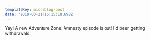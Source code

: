 ```yaml
---
templateKey: microblog-post
date: '2019-03-21T16:15:18.698Z'
---
```


Yay! A new Adventure Zone: Amnesty episode is out! I'd been getting withdrawals.

